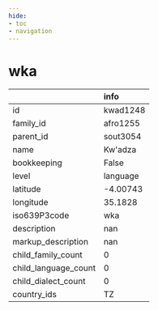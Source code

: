 ```yaml
---
hide:
- toc
- navigation
---
```

# wka
|                      | info     |
|:---------------------|:---------|
| id                   | kwad1248 |
| family_id            | afro1255 |
| parent_id            | sout3054 |
| name                 | Kw'adza  |
| bookkeeping          | False    |
| level                | language |
| latitude             | -4.00743 |
| longitude            | 35.1828  |
| iso639P3code         | wka      |
| description          | nan      |
| markup_description   | nan      |
| child_family_count   | 0        |
| child_language_count | 0        |
| child_dialect_count  | 0        |
| country_ids          | TZ       |